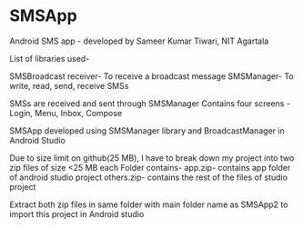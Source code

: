 # SMSApp
Android SMS app - developed by Sameer Kumar Tiwari, NIT Agartala

List of libraries used-

SMSBroadcast receiver- To receive a broadcast message
SMSManager- To write, read, send, receive SMSs

SMSs are received and sent through SMSManager
Contains four screens -  Login, Menu, Inbox, Compose

SMSApp developed using SMSManager library and BroadcastManager in Android Studio

Due to size limit on github(25 MB), I have to break down my project into two zip files of size <25 MB each
Folder contains-
app.zip- contains app folder of android studio project
others.zip- contains the rest of the files of studio project

Extract both zip files in same folder with main folder name as SMSApp2 to import this project in Android studio




